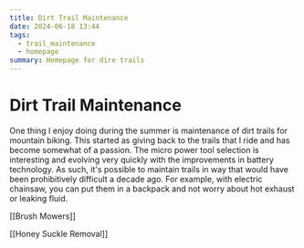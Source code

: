 ```yaml
---
title: Dirt Trail Maintenance
date: 2024-06-18 13:44
tags:
  - trail_maintenance
  - homepage
summary: Homepage for dire trails
---
```


# Dirt Trail Maintenance

One thing I enjoy doing during the summer is maintenance of dirt trails for mountain biking. 
This started as giving back to the trails that I ride and has become somewhat of a passion. 
The micro power tool selection is interesting and evolving very quickly with the improvements in battery technology. As such, it's possible to maintain trails in way that would have been prohibitively difficult a decade ago.
For example, with electric chainsaw, you can put them in a backpack and not worry about hot exhaust or leaking fluid.

[[Brush Mowers]]

[[Honey Suckle Removal]]